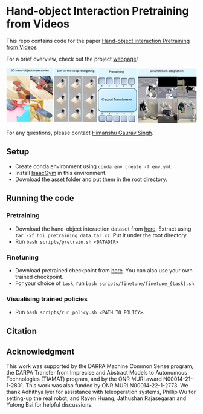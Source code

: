 # Hand-object Interaction Pretraining from Videos

This repo contains code for the paper [Hand-object interaction Pretraining from Videos](https://hopretraining.site/manuscript.pdf)

<!-- Published in the International Conference of Computer Vision and Pattern Recognition (CVPR) 2019. -->

For a brief overview, check out the project [webpage](https://hopretraining.site)!

<img src='imgs/approach.png'>


For any questions, please contact [Himanshu Gaurav Singh](https://hgaurav2k.github.io/).


## Setup

* Create conda environment using `conda env create -f env.yml`
* Install [IsaacGym](https://developer.nvidia.com/isaac-gym) in this environment. 
* Download the [asset](https://drive.google.com/drive/folders/1BE3lg8k1kssGxojtL0OkQLscSAkbpNzS?usp=sharing) folder and put them in the root directory.  

## Running the code

### Pretraining


* Download the hand-object interaction dataset from [here](https://drive.google.com/file/d/12-xghxt0rf_0xDo5SMdrRBnNr7LWJ02Y/view?usp=drive_link). Extract using `tar -xf hoi_pretraining_data.tar.xz`. Put it under the root directory. 
* Run `bash scripts/pretrain.sh <DATADIR>`

### Finetuning 


* Download pretrained checkpoint from [here](https://drive.google.com/file/d/10zYrzPK8T-1zB8dqB5o2MfK_iF0Uda_f/view?usp=sharing). You can also use your own trained checkpoint. 
* For your choice of `task`, run `bash scripts/finetune/finetune_{task}.sh`.
<!-- 
 -->


### Visualising trained policies 

* Run `bash scripts/run_policy.sh <PATH_TO_POLICY>`.


## Citation 


## Acknowledgment
This work was supported by the DARPA Machine Common Sense program, the DARPA Transfer from Imprecise and Abstract Models to Autonomous Technologies (TIAMAT) program, and by the ONR MURI award N00014-21-1-2801. This work was also funded by ONR MURI N00014-22-1-2773. We thank Adhithya Iyer for assistance with teleoperation systems, Phillip Wu for setting-up the real robot, and Raven Huang, Jathushan Rajasegaran and Yutong Bai for helpful discussions.
